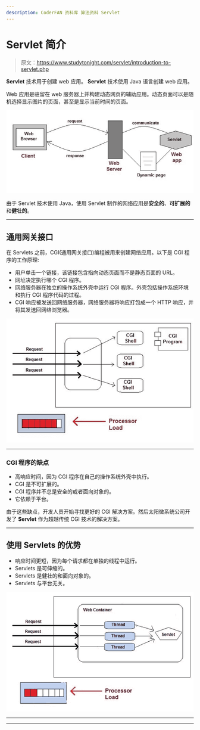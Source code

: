 ```yaml
---
description: CoderFAN 资料库 算法资料 Servlet
---
```


# Servlet 简介

> 原文：<https://www.studytonight.com/servlet/introduction-to-servlet.php>

**Servlet** 技术用于创建 web 应用。 **Servlet** 技术使用 Java 语言创建 web 应用。

Web 应用是驻留在 web 服务器上并构建动态网页的辅助应用。动态页面可以是随机选择显示图片的页面，甚至是显示当前时间的页面。

![web application example](img/860012e21eae26d1da433896f8903bf3.png)

由于 Servlet 技术使用 Java，使用 Servlet 制作的网络应用是**安全的**、**可扩展的**和**健壮的**。

* * *

## 通用网关接口

在 Servlets 之前，CGI(通用网关接口)编程被用来创建网络应用。以下是 CGI 程序的工作原理:

*   用户单击一个链接，该链接包含指向动态页面而不是静态页面的 URL。
*   网址决定执行哪个 CGI 程序。
*   网络服务器在独立的操作系统外壳中运行 CGI 程序。外壳包括操作系统环境和执行 CGI 程序代码的过程。
*   CGI 响应被发送回网络服务器，网络服务器将响应打包成一个 HTTP 响应，并将其发送回网络浏览器。

![How Web Applications with CGI works](img/238da4b9184b876d2b00676c58280df8.png)

* * *

### CGI 程序的缺点

*   高响应时间，因为 CGI 程序在自己的操作系统外壳中执行。
*   CGI 是不可扩展的。
*   CGI 程序并不总是安全的或者面向对象的。
*   它依赖于平台。

由于这些缺点，开发人员开始寻找更好的 CGI 解决方案。然后太阳微系统公司开发了 **Servlet** 作为超越传统 CGI 技术的解决方案。

* * *

## 使用 Servlets 的优势

*   响应时间更短，因为每个请求都在单独的线程中运行。
*   Servlets 是可伸缩的。
*   Servlets 是健壮的和面向对象的。
*   Servlets 与平台无关。

![How Servlet works](img/02f97aa6cb13ec7a0e59ecfe5305f3e7.png)

* * *

* * *